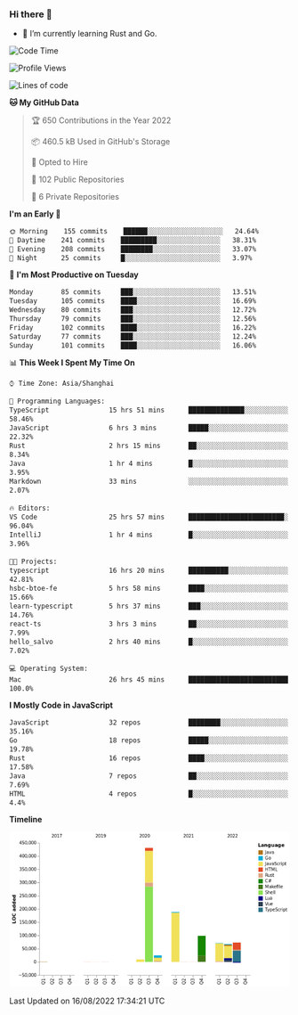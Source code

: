 ### Hi there 👋

- 🌱 I’m currently learning Rust and Go.

<!--START_SECTION:waka-->
![Code Time](http://img.shields.io/badge/Code%20Time-675%20hrs%206%20mins-blue)

![Profile Views](http://img.shields.io/badge/Profile%20Views-0-blue)

![Lines of code](https://img.shields.io/badge/From%20Hello%20World%20I%27ve%20Written-976%20Thousand%20lines%20of%20code-blue)

**🐱 My GitHub Data** 

> 🏆 650 Contributions in the Year 2022
 > 
> 📦 460.5 kB Used in GitHub's Storage 
 > 
> 💼 Opted to Hire
 > 
> 📜 102 Public Repositories 
 > 
> 🔑 6 Private Repositories  
 > 
**I'm an Early 🐤** 

```text
🌞 Morning    155 commits    ██████░░░░░░░░░░░░░░░░░░░   24.64% 
🌆 Daytime    241 commits    █████████░░░░░░░░░░░░░░░░   38.31% 
🌃 Evening    208 commits    ████████░░░░░░░░░░░░░░░░░   33.07% 
🌙 Night      25 commits     █░░░░░░░░░░░░░░░░░░░░░░░░   3.97%

```
📅 **I'm Most Productive on Tuesday** 

```text
Monday       85 commits     ███░░░░░░░░░░░░░░░░░░░░░░   13.51% 
Tuesday      105 commits    ████░░░░░░░░░░░░░░░░░░░░░   16.69% 
Wednesday    80 commits     ███░░░░░░░░░░░░░░░░░░░░░░   12.72% 
Thursday     79 commits     ███░░░░░░░░░░░░░░░░░░░░░░   12.56% 
Friday       102 commits    ████░░░░░░░░░░░░░░░░░░░░░   16.22% 
Saturday     77 commits     ███░░░░░░░░░░░░░░░░░░░░░░   12.24% 
Sunday       101 commits    ████░░░░░░░░░░░░░░░░░░░░░   16.06%

```


📊 **This Week I Spent My Time On** 

```text
⌚︎ Time Zone: Asia/Shanghai

💬 Programming Languages: 
TypeScript               15 hrs 51 mins      ██████████████░░░░░░░░░░░   58.46% 
JavaScript               6 hrs 3 mins        █████░░░░░░░░░░░░░░░░░░░░   22.32% 
Rust                     2 hrs 15 mins       ██░░░░░░░░░░░░░░░░░░░░░░░   8.34% 
Java                     1 hr 4 mins         █░░░░░░░░░░░░░░░░░░░░░░░░   3.95% 
Markdown                 33 mins             ░░░░░░░░░░░░░░░░░░░░░░░░░   2.07%

🔥 Editors: 
VS Code                  25 hrs 57 mins      ████████████████████████░   96.04% 
IntelliJ                 1 hr 4 mins         █░░░░░░░░░░░░░░░░░░░░░░░░   3.96%

🐱‍💻 Projects: 
typescript               16 hrs 20 mins      ██████████░░░░░░░░░░░░░░░   42.81% 
hsbc-btoe-fe             5 hrs 58 mins       ████░░░░░░░░░░░░░░░░░░░░░   15.66% 
learn-typescript         5 hrs 37 mins       ███░░░░░░░░░░░░░░░░░░░░░░   14.76% 
react-ts                 3 hrs 3 mins        ██░░░░░░░░░░░░░░░░░░░░░░░   7.99% 
hello_salvo              2 hrs 40 mins       █░░░░░░░░░░░░░░░░░░░░░░░░   7.02%

💻 Operating System: 
Mac                      26 hrs 45 mins      █████████████████████████   100.0%

```

**I Mostly Code in JavaScript** 

```text
JavaScript               32 repos            ████████░░░░░░░░░░░░░░░░░   35.16% 
Go                       18 repos            █████░░░░░░░░░░░░░░░░░░░░   19.78% 
Rust                     16 repos            ████░░░░░░░░░░░░░░░░░░░░░   17.58% 
Java                     7 repos             ██░░░░░░░░░░░░░░░░░░░░░░░   7.69% 
HTML                     4 repos             █░░░░░░░░░░░░░░░░░░░░░░░░   4.4%

```


**Timeline**

![Chart not found](https://raw.githubusercontent.com/elton/elton/main/charts/bar_graph.png) 


 Last Updated on 16/08/2022 17:34:21 UTC
<!--END_SECTION:waka-->

<!--
**elton/elton** is a ✨ _special_ ✨ repository because its `README.md` (this file) appears on your GitHub profile.

Here are some ideas to get you started:

- 🔭 I’m currently working on ...
- 🌱 I’m currently learning ...
- 👯 I’m looking to collaborate on ...
- 🤔 I’m looking for help with ...
- 💬 Ask me about ...
- 📫 How to reach me: ...
- 😄 Pronouns: ...
- ⚡ Fun fact: ...
-->
